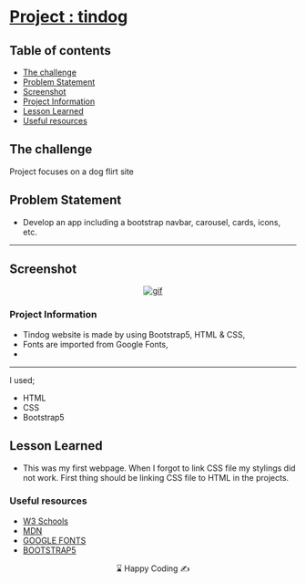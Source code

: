 # [Project : tindog](https://musatirgithub.github.io/tindog/)
## Table of contents

  - [The challenge](#the-challenge)
  - [Problem Statement](#problem-statement)
  - [Screenshot](#screenshot)
  - [Project Information](#project-information)
  - [Lesson Learned](#lesson-learned)
  - [Useful resources](#useful-resources)



## The challenge
Project focuses on a dog flirt site

## Problem Statement

- Develop an app including a bootstrap navbar, carousel, cards, icons, etc.
<hr>




## Screenshot
<p align="center">
<a href="https://portfolio-project-musatir.vercel.app/"><img src="portfolio-project.gif" alt="gif"></a>
</p>





### Project Information
- Tindog website is made by using Bootstrap5, HTML & CSS,
- Fonts are imported from Google Fonts,
- 



------
I used;
- HTML
- CSS
- Bootstrap5





## Lesson Learned

- This was my first webpage. When I forgot to link CSS file my stylings did not work. First thing should be linking CSS file to HTML in the projects. 

### Useful resources

- [W3 Schools](https://www.w3schools.com/) 
- [MDN](https://developer.mozilla.org/en-US/) 
- [GOOGLE FONTS](https://fonts.google.com/) 
- [BOOTSTRAP5](https://getbootstrap.com/docs/5.0/getting-started/introduction/) 












<center> &#8987; Happy Coding  &#9997; </center>
